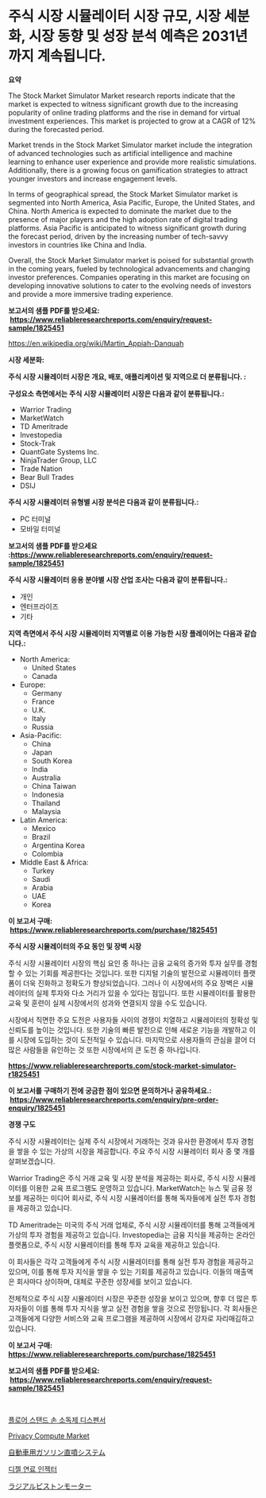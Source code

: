 <p><h1>주식 시장 시뮬레이터 시장 규모, 시장 세분화, 시장 동향 및 성장 분석 예측은 2031년까지 계속됩니다.</h1></p><p><strong>요약</strong></p>
<p><p>The Stock Market Simulator Market research reports indicate that the market is expected to witness significant growth due to the increasing popularity of online trading platforms and the rise in demand for virtual investment experiences. This market is projected to grow at a CAGR of 12% during the forecasted period.</p><p>Market trends in the Stock Market Simulator market include the integration of advanced technologies such as artificial intelligence and machine learning to enhance user experience and provide more realistic simulations. Additionally, there is a growing focus on gamification strategies to attract younger investors and increase engagement levels.</p><p>In terms of geographical spread, the Stock Market Simulator market is segmented into North America, Asia Pacific, Europe, the United States, and China. North America is expected to dominate the market due to the presence of major players and the high adoption rate of digital trading platforms. Asia Pacific is anticipated to witness significant growth during the forecast period, driven by the increasing number of tech-savvy investors in countries like China and India.</p><p>Overall, the Stock Market Simulator market is poised for substantial growth in the coming years, fueled by technological advancements and changing investor preferences. Companies operating in this market are focusing on developing innovative solutions to cater to the evolving needs of investors and provide a more immersive trading experience.</p></p>
<p><strong>보고서의 샘플 PDF를 받으세요: &nbsp;<a href="https://www.reliableresearchreports.com/enquiry/request-sample/1825451">https://www.reliableresearchreports.com/enquiry/request-sample/1825451</a></strong></p>
<p><a href="https://en.wikipedia.org/wiki/Martin_Appiah-Danquah">https://en.wikipedia.org/wiki/Martin_Appiah-Danquah</a></p>
<p><strong>시장 세분화:</strong></p>
<p><strong> 주식 시장 시뮬레이터 시장은 개요, 배포, 애플리케이션 및 지역으로 더 분류됩니다. :</strong></p>
<p><strong>구성요소 측면에서는 주식 시장 시뮬레이터 시장은 다음과 같이 분류됩니다.:</strong></p>
<p><ul><li>Warrior Trading</li><li>MarketWatch</li><li>TD Ameritrade</li><li>Investopedia</li><li>Stock-Trak</li><li>QuantGate Systems Inc.</li><li>NinjaTrader Group, LLC</li><li>Trade Nation</li><li>Bear Bull Trades</li><li>DSIJ</li></ul></p>
<p><strong> 주식 시장 시뮬레이터 유형별 시장 분석은 다음과 같이 분류됩니다.:</strong></p>
<p><ul><li>PC 터미널</li><li>모바일 터미널</li></ul></p>
<p><strong>보고서의 샘플 PDF를 받으세요 :<a href="https://www.reliableresearchreports.com/enquiry/request-sample/1825451">https://www.reliableresearchreports.com/enquiry/request-sample/1825451</a></strong></p>
<p><strong> 주식 시장 시뮬레이터 응용 분야별 시장 산업 조사는 다음과 같이 분류됩니다.:</strong></p>
<p><ul><li>개인</li><li>엔터프라이즈</li><li>기타</li></ul></p>
<p><strong>지역 측면에서 주식 시장 시뮬레이터 지역별로 이용 가능한 시장 플레이어는 다음과 같습니다.:</strong></p>
<p><ul>
    <li>
        North America:
        <ul>
            <li>United States</li>
            <li>Canada</li>
        </ul>
    </li>
    <li>
        Europe:
        <ul>
            <li>Germany</li>
            <li>France</li>
            <li>U.K.</li>
            <li>Italy</li>
            <li>Russia</li>
        </ul>
    </li>
    <li>
        Asia-Pacific:
        <ul>
            <li>China</li>
            <li>Japan</li>
            <li>South Korea</li>
            <li>India</li>
            <li>Australia</li>
            <li>China Taiwan</li>
            <li>Indonesia</li>
            <li>Thailand</li>
            <li>Malaysia</li>
        </ul>
    </li>
    <li>
        Latin America:
        <ul>
            <li>Mexico</li>
            <li>Brazil</li>
            <li>Argentina Korea</li>
            <li>Colombia</li>
        </ul>
    </li>
    <li>
        Middle East & Africa:
        <ul>
            <li>Turkey</li>
            <li>Saudi</li>
            <li>Arabia</li>
            <li>UAE</li>
            <li>Korea</li>
        </ul>
    </li>
    </ul></p>
<p><strong>이 보고서 구매: &nbsp;<a href="https://www.reliableresearchreports.com/purchase/1825451">https://www.reliableresearchreports.com/purchase/1825451</a></strong></p>
<p><strong>주식 시장 시뮬레이터의 주요 동인 및 장벽 시장</strong></p>
<p><p>주식 시장 시뮬레이터 시장의 핵심 요인 중 하나는 금융 교육의 증가와 투자 실무를 경험할 수 있는 기회를 제공한다는 것입니다. 또한 디지털 기술의 발전으로 시뮬레이터 플랫폼이 더욱 진화하고 정확도가 향상되었습니다. 그러나 이 시장에서의 주요 장벽은 시뮬레이터의 실제 투자와 다소 거리가 있을 수 있다는 점입니다. 또한 시뮬레이터를 활용한 교육 및 훈련이 실제 시장에서의 성과와 연결되지 않을 수도 있습니다.</p><p>시장에서 직면한 주요 도전은 사용자들 사이의 경쟁이 치열하고 시뮬레이터의 정확성 및 신뢰도를 높이는 것입니다. 또한 기술의 빠른 발전으로 인해 새로운 기능을 개발하고 이를 시장에 도입하는 것이 도전적일 수 있습니다. 마지막으로 사용자들의 관심을 끌어 더 많은 사람들을 유인하는 것 또한 시장에서의 큰 도전 중 하나입니다.</p></p>
<p><strong><a href="https://www.reliableresearchreports.com/stock-market-simulator-r1825451">https://www.reliableresearchreports.com/stock-market-simulator-r1825451</a></strong></p>
<p><strong>이 보고서를 구매하기 전에 궁금한 점이 있으면 문의하거나 공유하세요.: &nbsp;<a href="https://www.reliableresearchreports.com/enquiry/pre-order-enquiry/1825451">https://www.reliableresearchreports.com/enquiry/pre-order-enquiry/1825451</a></strong></p>
<p><strong>경쟁 구도</strong></p>
<p><p>주식 시장 시뮬레이터는 실제 주식 시장에서 거래하는 것과 유사한 환경에서 투자 경험을 쌓을 수 있는 가상의 시장을 제공합니다. 주요 주식 시장 시뮬레이터 회사 중 몇 개를 살펴보겠습니다.</p><p>Warrior Trading은 주식 거래 교육 및 시장 분석을 제공하는 회사로, 주식 시장 시뮬레이터를 이용한 교육 프로그램도 운영하고 있습니다. MarketWatch는 뉴스 및 금융 정보를 제공하는 미디어 회사로, 주식 시장 시뮬레이터를 통해 독자들에게 실전 투자 경험을 제공하고 있습니다.</p><p>TD Ameritrade는 미국의 주식 거래 업체로, 주식 시장 시뮬레이터를 통해 고객들에게 가상의 투자 경험을 제공하고 있습니다. Investopedia는 금융 지식을 제공하는 온라인 플랫폼으로, 주식 시장 시뮬레이터를 통해 투자 교육을 제공하고 있습니다.</p><p>이 회사들은 각각 고객들에게 주식 시장 시뮬레이터를 통해 실전 투자 경험을 제공하고 있으며, 이를 통해 투자 지식을 쌓을 수 있는 기회를 제공하고 있습니다. 이들의 매출액은 회사마다 상이하며, 대체로 꾸준한 성장세를 보이고 있습니다.</p><p>전체적으로 주식 시장 시뮬레이터 시장은 꾸준한 성장을 보이고 있으며, 향후 더 많은 투자자들이 이를 통해 투자 지식을 쌓고 실전 경험을 쌓을 것으로 전망됩니다. 각 회사들은 고객들에게 다양한 서비스와 교육 프로그램을 제공하여 시장에서 강자로 자리매김하고 있습니다.</p></p>
<p><strong>이 보고서 구매: &nbsp; <a href="https://www.reliableresearchreports.com/purchase/1825451">https://www.reliableresearchreports.com/purchase/1825451</a></strong></p>
<p><strong>보고서의 샘플 PDF를 받으세요: &nbsp;<a href="https://www.reliableresearchreports.com/enquiry/request-sample/1825451">https://www.reliableresearchreports.com/enquiry/request-sample/1825451</a></strong><strong></strong></p>
<p>&nbsp;</p>
<p><p><a href="https://github.com/LuckeyCorbin/Market-Research-Report-List-2/blob/main/461466831636.md">플로어 스탠드 손 소독제 디스펜서</a></p><p><a href="https://github.com/hlspriggs/Market-Research-Report-List-1/blob/main/privacy-compute-market.md">Privacy Compute Market</a></p><p><a href="https://github.com/TerrellConn/Market-Research-Report-List-2/blob/main/427565423485.md">自動車用ガソリン直噴システム</a></p><p><a href="https://github.com/shampaakter36/Market-Research-Report-List-2/blob/main/411037631635.md">디젤 연료 인젝터</a></p><p><a href="https://github.com/RandallRunte2023/Market-Research-Report-List-2/blob/main/716744723486.md">ラジアルピストンモーター</a></p></p>